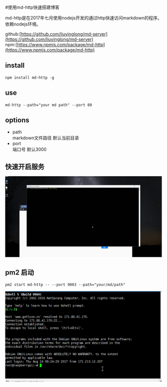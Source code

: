 #使用md-http快速搭建博客

md-http是在2017年七月使用nodejs开发的通过http快速访问markdown的程序。依赖nodejs环境。

github:[https://github.com/liuyinglong/md-server](https://github.com/liuyinglong/md-server)  
npm:[https://www.npmjs.com/package/md-http](https://www.npmjs.com/package/md-http)



## install
	npm install md-http -g

## use

	md-http --path="your md path" --port 80

## options

- path  
markdown文件路径 默认当前目录
- port  
端口号 默认3000


## 快速开启服务
![md-http](../img/md-http.gif)

## pm2 启动
	pm2 start md-http -- --port 9003 --path="your/md/path"
![md-http-pm2](../img/md-http-pm2.gif)
